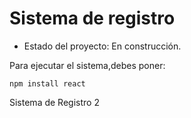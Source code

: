 <h1> Sistema de registro</h1>

- Estado del proyecto: En construcción.

Para ejecutar el sistema,debes poner: 

```npm install react```

Sistema de Registro 2 
